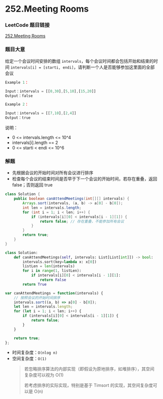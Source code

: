 # 252.Meeting Rooms

### LeetCode 题目链接

[252.Meeting Rooms](https://leetcode.cn/problems/meeting-rooms/)

### 题目大意

给定一个会议时间安排的数组 `intervals`，每个会议时间都会包括开始和结束的时间 `intervals[i] = [starti, endi]`，请判断一个人是否能够参加这里面的全部会议

```js
Example 1：

Input：intervals = [[0,30],[5,10],[15,20]]
Output：false

Example 2：

Input：intervals = [[7,10],[2,4]]
Output：true
```

说明：
- 0 <= intervals.length <= 10^4
- intervals[i].length == 2
- 0 <= starti < endi <= 10^6

### 解题

- 先根据会议的开始时间对所有会议进行排序
- 检查每个会议的结束时间是否早于下一个会议的开始时间，若存在重叠，返回 false；否则返回 true

```java
class Solution {
    public boolean canAttendMeetings(int[][] intervals) {
        Arrays.sort(intervals, (a, b) -> a[0] - b[0]);
        int len = intervals.length;
        for (int i = 1; i < len; i++) {
            if (intervals[i][0] < intervals[i - 1][1]) {
                return false; // 存在重叠，不能参加所有会议
            }
        }
        return true;
    }
}
```
```python
class Solution:
    def canAttendMeetings(self, intervals: List[List[int]]) -> bool:
        intervals.sort(key=lambda x: x[0])
        listLen = len(intervals)
        for i in range(1, listLen):
            if intervals[i][0] < intervals[i - 1][1]:
                return False
        return True
```
```js
var canAttendMeetings = function(intervals) {
    // 按照会议的开始时间排序
    intervals.sort((a, b) => a[0] - b[0]);
    let len = intervals.length;
    for (let i = 1; i < len; i++) {
        if (intervals[i][0] < intervals[i - 1][1]) {
            return false; 
        }
    }

    return true; 
};
```
- 时间复杂度：`O(nlog n)`
- 空间复杂度：`O(1)`
  > 若忽略排序算法的内部实现（即假设为原地排序，如堆排序），其空间复杂度可以视为 O(1)
  > 
  > 若考虑排序的实际实现，特别是基于 Timsort 的实现，其空间复杂度可以是 O(n)